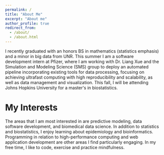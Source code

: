 ```yaml
---
permalink: /
title: "About Me"
excerpt: "About me"
author_profile: true
redirect_from: 
  - /about/
  - /about.html
---
```


I recently graduated with an honors BS in mathematics (statistics emphasis) and a minor in big data from UNR. This summer I am a software development intern at Pfizer, where I am working with Dr. Liang Xue and the Simulation and Modeling Science (SMS) group to deploy an automated pipeline incorporating existing tools for data processing, focusing on achieving ultrafast computing with high reproducibility and scalability, as well as data management and visualization. This fall, I will be attending Johns Hopkins University for a master's in biostatistics.

My Interests
======
The areas that I am most interested in are predictive modeling, data software development, and biomedical data science. In addition to statistics and biostatistics, I enjoy learning about epidemiology and bioinformatics. Programming in relation to high-performance computing and web application development are other areas I find particularly engaging. In my free time, I like to code, exercise and practice mindfulness.

